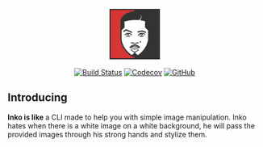<p align="center"><img width="100" src="logo.svg" alt="Inko logo"></p>

<p align="center">
  <a href="https://travis-ci.org/ilicmarko/inko"><img src="https://img.shields.io/travis/ilicmarko/inko/master.svg?style=flat-square" alt="Build Status" /></a>
  <a href="https://codecov.io/gh/ilicmarko/inko"><img src="https://img.shields.io/codecov/c/github/ilicmarko/inko.svg?style=flat-square" alt="Codecov" /></a>
  <a href="https://github.com/ilicmarko/inko"><img src="https://img.shields.io/github/license/ilicmarko/inko.svg?style=flat-square" alt="GitHub" /></a>
</p>

## Introducing

**Inko is like** a CLI made to help you with simple image manipulation. Inko hates when there is a white image on a white background, he will pass the provided images through his strong hands and stylize them.
